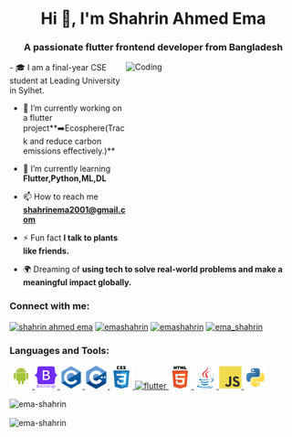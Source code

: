 <h1 align="center">Hi 👋, I'm Shahrin Ahmed Ema</h1>
<h3 align="center">A passionate flutter frontend developer from Bangladesh</h3>
<img align="right" alt="Coding" width="300" height="350" src="https://i.pinimg.com/564x/00/99/e7/0099e7487ce97c840eac443501475369.jpg">
- 🎓 I am a final-year CSE student at Leading University in Sylhet.

- 🔭 I’m currently working on a flutter project**➡️Ecosphere(Track and reduce carbon emissions effectively.)**

- 📝 I’m currently learning **Flutter,Python,ML,DL**

- 📫 How to reach me **shahrinema2001@gmail.com**

- ⚡ Fun fact **I talk to plants like friends.**

- 🌍 Dreaming of **using tech to solve real-world problems and make a meaningful impact globally.**

  

<h3 align="left">Connect with me:</h3>
<p align="left">
<a href="https://linkedin.com/in/shahrin ahmed ema" target="blank"><img align="center" src="https://raw.githubusercontent.com/rahuldkjain/github-profile-readme-generator/master/src/images/icons/Social/linked-in-alt.svg" alt="shahrin ahmed ema" height="30" width="40" /></a>
<a href="https://kaggle.com/emashahrin" target="blank"><img align="center" src="https://raw.githubusercontent.com/rahuldkjain/github-profile-readme-generator/master/src/images/icons/Social/kaggle.svg" alt="emashahrin" height="30" width="40" /></a>
<a href="https://codeforces.com/profile/emashahrin" target="blank"><img align="center" src="https://raw.githubusercontent.com/rahuldkjain/github-profile-readme-generator/master/src/images/icons/Social/codeforces.svg" alt="emashahrin" height="30" width="40" /></a>
<a href="https://www.leetcode.com/ema_shahrin" target="blank"><img align="center" src="https://raw.githubusercontent.com/rahuldkjain/github-profile-readme-generator/master/src/images/icons/Social/leet-code.svg" alt="ema_shahrin" height="30" width="40" /></a>
</p>

<h3 align="left">Languages and Tools:</h3>
<p align="left"> <a href="https://developer.android.com" target="_blank" rel="noreferrer"> <img src="https://raw.githubusercontent.com/devicons/devicon/master/icons/android/android-original-wordmark.svg" alt="android" width="40" height="40"/> </a> <a href="https://getbootstrap.com" target="_blank" rel="noreferrer"> <img src="https://raw.githubusercontent.com/devicons/devicon/master/icons/bootstrap/bootstrap-plain-wordmark.svg" alt="bootstrap" width="40" height="40"/> </a> <a href="https://www.cprogramming.com/" target="_blank" rel="noreferrer"> <img src="https://raw.githubusercontent.com/devicons/devicon/master/icons/c/c-original.svg" alt="c" width="40" height="40"/> </a> <a href="https://www.w3schools.com/cpp/" target="_blank" rel="noreferrer"> <img src="https://raw.githubusercontent.com/devicons/devicon/master/icons/cplusplus/cplusplus-original.svg" alt="cplusplus" width="40" height="40"/> </a> <a href="https://www.w3schools.com/css/" target="_blank" rel="noreferrer"> <img src="https://raw.githubusercontent.com/devicons/devicon/master/icons/css3/css3-original-wordmark.svg" alt="css3" width="40" height="40"/> </a> <a href="https://flutter.dev" target="_blank" rel="noreferrer"> <img src="https://www.vectorlogo.zone/logos/flutterio/flutterio-icon.svg" alt="flutter" width="40" height="40"/> </a> <a href="https://www.w3.org/html/" target="_blank" rel="noreferrer"> <img src="https://raw.githubusercontent.com/devicons/devicon/master/icons/html5/html5-original-wordmark.svg" alt="html5" width="40" height="40"/> </a> <a href="https://www.java.com" target="_blank" rel="noreferrer"> <img src="https://raw.githubusercontent.com/devicons/devicon/master/icons/java/java-original.svg" alt="java" width="40" height="40"/> </a> <a href="https://developer.mozilla.org/en-US/docs/Web/JavaScript" target="_blank" rel="noreferrer"> <img src="https://raw.githubusercontent.com/devicons/devicon/master/icons/javascript/javascript-original.svg" alt="javascript" width="40" height="40"/> </a> <a href="https://www.python.org" target="_blank" rel="noreferrer"> <img src="https://raw.githubusercontent.com/devicons/devicon/master/icons/python/python-original.svg" alt="python" width="40" height="40"/> </a> </p>

<p><img align="center" src="https://github-readme-stats.vercel.app/api/top-langs?username=ema-shahrin&show_icons=true&locale=en&layout=compact" alt="ema-shahrin" /></p>

<p><img align="center" src="https://github-readme-streak-stats.herokuapp.com/?user=ema-shahrin&" alt="ema-shahrin" /></p>
